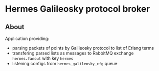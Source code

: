 # Hermes Galileosky protocol broker
## About
Application providing:

* parsing packets of points by Galileosky protocol to list of Erlang terms
* transfering parsed lists as messages to RabbitMQ exchange `hermes.fanout` with key `hermes`
* listening configs from `hermes_galileosky_cfg` queue